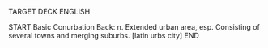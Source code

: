 TARGET DECK
ENGLISH

START
Basic
Conurbation
Back: n. Extended urban area, esp. Consisting of several towns and merging suburbs. [latin urbs city]
END
